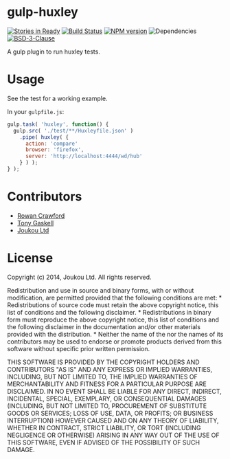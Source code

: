 gulp-huxley
===========
[![Stories in Ready](https://badge.waffle.io/joukou/gulp-huxley.png?label=ready&title=Ready)](https://waffle.io/joukou/gulp-huxley)
[![Build Status](https://travis-ci.org/joukou/gulp-huxley.svg?branch=master)](https://travis-ci.org/joukou/gulp-huxley)
[![NPM version](https://badge.fury.io/js/gulp-huxley.svg)](http://badge.fury.io/js/gulp-huxley)
![Dependencies](https://david-dm.org/joukou/gulp-huxley.png) 
[![BSD-3-Clause](http://img.shields.io/badge/license-BSD--3--Clause-brightgreen.png)](#license)

A gulp plugin to run huxley tests.

Usage
=====

See the test for a working example.

In your `gulpfile.js`:

```javascript
gulp.task( 'huxley', function() {
  gulp.src( './test/**/Huxleyfile.json' )
    .pipe( huxley( {
      action: 'compare'
      browser: 'firefox',
      server: 'http://localhost:4444/wd/hub'
    } ) );
} );
```

Contributors
============

- [Rowan Crawford](mailto:rowan@joukou.com)
- [Tony Gaskell](https://github.com/thgaskell)
- [Joukou Ltd](https://joukou.com)

License
=======

Copyright (c) 2014, Joukou Ltd.
All rights reserved.

Redistribution and use in source and binary forms, with or without
modification, are permitted provided that the following conditions are met:
    * Redistributions of source code must retain the above copyright
      notice, this list of conditions and the following disclaimer.
    * Redistributions in binary form must reproduce the above copyright
      notice, this list of conditions and the following disclaimer in the
      documentation and/or other materials provided with the distribution.
    * Neither the name of the <organization> nor the
      names of its contributors may be used to endorse or promote products
      derived from this software without specific prior written permission.

THIS SOFTWARE IS PROVIDED BY THE COPYRIGHT HOLDERS AND CONTRIBUTORS "AS IS" AND
ANY EXPRESS OR IMPLIED WARRANTIES, INCLUDING, BUT NOT LIMITED TO, THE IMPLIED
WARRANTIES OF MERCHANTABILITY AND FITNESS FOR A PARTICULAR PURPOSE ARE
DISCLAIMED. IN NO EVENT SHALL <COPYRIGHT HOLDER> BE LIABLE FOR ANY
DIRECT, INDIRECT, INCIDENTAL, SPECIAL, EXEMPLARY, OR CONSEQUENTIAL DAMAGES
(INCLUDING, BUT NOT LIMITED TO, PROCUREMENT OF SUBSTITUTE GOODS OR SERVICES;
LOSS OF USE, DATA, OR PROFITS; OR BUSINESS INTERRUPTION) HOWEVER CAUSED AND
ON ANY THEORY OF LIABILITY, WHETHER IN CONTRACT, STRICT LIABILITY, OR TORT
(INCLUDING NEGLIGENCE OR OTHERWISE) ARISING IN ANY WAY OUT OF THE USE OF THIS
SOFTWARE, EVEN IF ADVISED OF THE POSSIBILITY OF SUCH DAMAGE.
